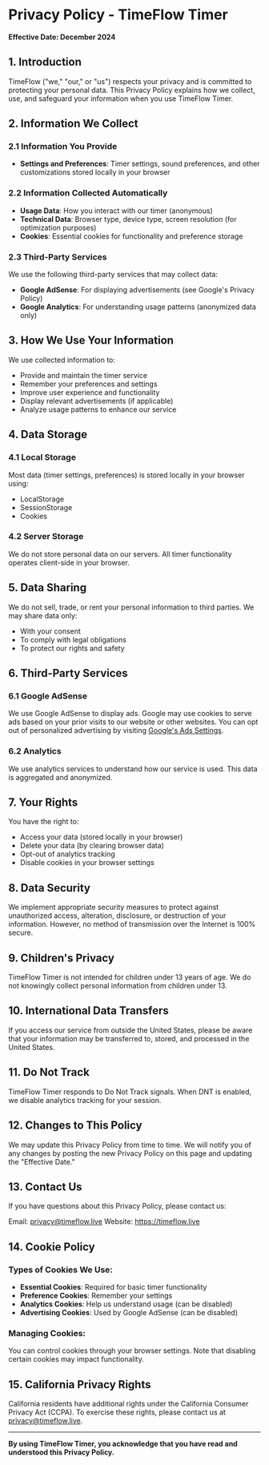 # Privacy Policy - TimeFlow Timer

**Effective Date: December 2024**

## 1. Introduction

TimeFlow ("we," "our," or "us") respects your privacy and is committed to protecting your personal data. This Privacy Policy explains how we collect, use, and safeguard your information when you use TimeFlow Timer.

## 2. Information We Collect

### 2.1 Information You Provide
- **Settings and Preferences**: Timer settings, sound preferences, and other customizations stored locally in your browser

### 2.2 Information Collected Automatically
- **Usage Data**: How you interact with our timer (anonymous)
- **Technical Data**: Browser type, device type, screen resolution (for optimization purposes)
- **Cookies**: Essential cookies for functionality and preference storage

### 2.3 Third-Party Services
We use the following third-party services that may collect data:
- **Google AdSense**: For displaying advertisements (see Google's Privacy Policy)
- **Google Analytics**: For understanding usage patterns (anonymized data only)

## 3. How We Use Your Information

We use collected information to:
- Provide and maintain the timer service
- Remember your preferences and settings
- Improve user experience and functionality
- Display relevant advertisements (if applicable)
- Analyze usage patterns to enhance our service

## 4. Data Storage

### 4.1 Local Storage
Most data (timer settings, preferences) is stored locally in your browser using:
- LocalStorage
- SessionStorage
- Cookies

### 4.2 Server Storage
We do not store personal data on our servers. All timer functionality operates client-side in your browser.

## 5. Data Sharing

We do not sell, trade, or rent your personal information to third parties. We may share data only:
- With your consent
- To comply with legal obligations
- To protect our rights and safety

## 6. Third-Party Services

### 6.1 Google AdSense
We use Google AdSense to display ads. Google may use cookies to serve ads based on your prior visits to our website or other websites. You can opt out of personalized advertising by visiting [Google's Ads Settings](https://www.google.com/settings/ads).

### 6.2 Analytics
We use analytics services to understand how our service is used. This data is aggregated and anonymized.

## 7. Your Rights

You have the right to:
- Access your data (stored locally in your browser)
- Delete your data (by clearing browser data)
- Opt-out of analytics tracking
- Disable cookies in your browser settings

## 8. Data Security

We implement appropriate security measures to protect against unauthorized access, alteration, disclosure, or destruction of your information. However, no method of transmission over the Internet is 100% secure.

## 9. Children's Privacy

TimeFlow Timer is not intended for children under 13 years of age. We do not knowingly collect personal information from children under 13.

## 10. International Data Transfers

If you access our service from outside the United States, please be aware that your information may be transferred to, stored, and processed in the United States.

## 11. Do Not Track

TimeFlow Timer responds to Do Not Track signals. When DNT is enabled, we disable analytics tracking for your session.

## 12. Changes to This Policy

We may update this Privacy Policy from time to time. We will notify you of any changes by posting the new Privacy Policy on this page and updating the "Effective Date."

## 13. Contact Us

If you have questions about this Privacy Policy, please contact us:

Email: privacy@timeflow.live
Website: https://timeflow.live

## 14. Cookie Policy

### Types of Cookies We Use:
- **Essential Cookies**: Required for basic timer functionality
- **Preference Cookies**: Remember your settings
- **Analytics Cookies**: Help us understand usage (can be disabled)
- **Advertising Cookies**: Used by Google AdSense (can be disabled)

### Managing Cookies:
You can control cookies through your browser settings. Note that disabling certain cookies may impact functionality.

## 15. California Privacy Rights

California residents have additional rights under the California Consumer Privacy Act (CCPA). To exercise these rights, please contact us at privacy@timeflow.live.

---

**By using TimeFlow Timer, you acknowledge that you have read and understood this Privacy Policy.**